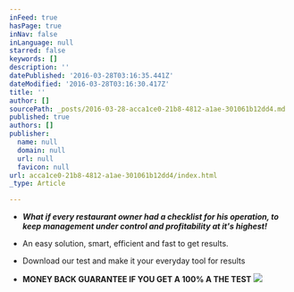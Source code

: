 ```yaml
---
inFeed: true
hasPage: true
inNav: false
inLanguage: null
starred: false
keywords: []
description: ''
datePublished: '2016-03-28T03:16:35.441Z'
dateModified: '2016-03-28T03:16:30.417Z'
title: ''
author: []
sourcePath: _posts/2016-03-28-acca1ce0-21b8-4812-a1ae-301061b12dd4.md
published: true
authors: []
publisher:
  name: null
  domain: null
  url: null
  favicon: null
url: acca1ce0-21b8-4812-a1ae-301061b12dd4/index.html
_type: Article

---
```

* **_What if every restaurant owner had a checklist for his operation, to keep management under control and profitability at it's highest!_**

* An easy solution, smart, efficient and fast to get results.

* Download our test and make it your everyday tool for results

* **MONEY BACK GUARANTEE IF YOU GET A 100% A THE TEST**
![](https://the-grid-user-content.s3-us-west-2.amazonaws.com/3ad20cf4-9b70-4698-b5e3-e9ff1742e767.jpg)